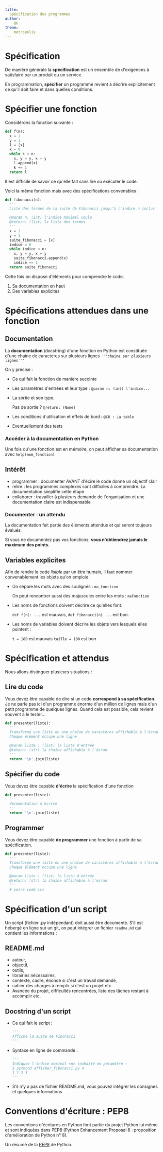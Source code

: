 ```yaml
---
title:
  Spécification des programmes
author:
    QK
theme:
    metropolis
---
```


# Spécification

De manière générale la **spécification** est un ensemble de d'exigences à satisfaire par un produit ou un service.

En programmation, **spécifier** un programme revient à décrire explicitement ce qu'il doit faire et dans quelles conditions.

# Spécifier une fonction

Considérons la fonction suivante :

~~~python
def f(n):
  x = 1
  y = 1
  l = [x]
  k = 0
  while k < n:
    x, y = y, x + y
    l.append(x)
    k += 1
  return l
~~~


Il est difficile de savoir ce qu'elle fait sans lire ou exécuter le code.

Voici la même fonction mais avec des spécifications convenables :

~~~python
def fibonacci(n):
  '''
  Liste des termes de la suite de Fibonacci jusqu'à l'indice n inclus

  @param n: (int) l'indice maximal voulu
  @return: (list) la liste des termes
  '''
  x = 1
  y = 1
  suite_fibonacci = [x]
  indice = 0
  while indice < n:
    x, y = y, x + y
    suite_fibonacci.append(x)
    indice += 1
  return suite_fibonacci
~~~

Cette fois on dispose d'éléments pour comprendre le code.

1. Sa documentation en haut
2. Des variables explicites

# Spécifications attendues dans une fonction

## Documentation

La **documentation** (docstring) d'une fonction en Python est constituée d'une
chaîne de caractères sur plusieurs lignes `'''chaine sur plusieurs lignes'''`

On y précise :

* Ce qui fait la fonction de manière succinte
* Les paramètres d'entrées et leur type : `@param n: (int) l'indice...`
* La sortie et son type.

  Pas de sortie ? `@return: (None)`
* Les conditions d'utilisation et effets de bord : `@CU : La table `
* Eventuellement des tests

### Accéder à la documentation en Python

Une fois qu'une fonction est en mémoire, on peut afficher sa documentation avec `help(nom_fonction)`

## Intérêt

* programmer : documenter AVANT d'écire le code donne un objectif clair
* relire : les programmes complexes sont difficiles à comprendre. La documentation simplifie cette étape
* collaborer : travailler à plusieurs demande de l'organisation et une documentation claire est indispensable

### Documenter : un attendu

La documentation fait partie des éléments attendus et qui seront toujours évalués.

Si vous ne documentez pas vos fonctions, **vous n'obtiendrez jamais le maximum des points.**

## Variables explicites

Afin de rendre le code _lisible_ par un être humain, il faut nommer convenablement les objets qu'on emploie.

* On sépare les mots avec des soulignés : `ma_fonction`

  On peut rencontrer aussi des majuscules entre les mots : `maFonction`
* Les noms de fonctions doivent décrire ce qu'elles font.

  `def f(n): ...` est mauvais,
  `def fibonacci(n) ...` est bon.

* Les noms de variables doivent décrire les objets vers lesquels elles pointent :

  `t = 180` est mauvais
  `taille = 180` est bon

# Spécification et attendus

Nous allons distinguer plusieurs situations :

## Lire du code

Vous devez être capable de dire si un code **correspond à sa spécification**. Je ne parle pas ici d'un programme énorme d'un million de lignes mais d'un petit programme de quelques lignes. Quand cela est possible, cela revient souvent à le tester...

~~~python
def presenter(liste):
  '''
  Transforme une liste en une chaîne de caractères affichable à l'écran.
  Chaque élément occupe une ligne

  @param liste : (list) la liste d'entrée
  @return: (str) la chaîne affichable à l'écran
  '''
  return '\n'.join(liste)
~~~



## Spécifier du code

Vous devez être capable **d'écrire** la spécification d'une fonction

~~~python
def presenter(liste):
  '''
  documentation à écrire
  '''
  return '\n'.join(liste)
~~~

## Programmer

Vous devez être capable **de programmer** une fonction à partir de sa spécification.

~~~python
def presenter(liste):
  '''
  Transforme une liste en une chaîne de caractères affichable à l'écran.
  Chaque élément occupe une ligne

  @param liste : (list) la liste d'entrée
  @return: (str) la chaîne affichable à l'écran
  '''
  # votre code ici
~~~


# Spécification d'un script

Un script (fichier .py indépendant) doit aussi être documenté. S'il est hébergé en ligne sur un git, on peut intégrer un fichier `readme.md` qui contient les informations :

## README.md

* auteur,
* objectif,
* outils,
* librairies nécessaires,
* contexte, cadre, énoncé si c'est un travail demandé,
* cahier des charges à remplir si c'est un projet etc.
* Avancée du projet, difficultés rencontrées, liste des tâches restant à accomplir etc.

## Docstring d'un script

* Ce qui fait le script :

    ~~~python
    '''
    Affiche la suite de Fibonacci
    '''
    ~~~
* Syntaxe en ligne de commande :

    ~~~python
    '''
    Indiquez l'indice maximal <n> souhaité en paramètre :
    $ python3 afficher_fibonacci.py 4
    1 1 2 3
    '''
    ~~~

* S'il n'y a pas de fichier README.md, vous pouvez intégrer les consignes et quelques informations

# Conventions d'écriture : PEP8

Les conventions d'écritures en Python font partie du projet Python lui même et sont indiquées dans PEP8 (Python Enhancement Proposal 8 : proposition d'amélioration de Python n° 8).


Un résumé de la [PEP8](http://sametmax.com/le-pep8-en-resume/) de Python.
